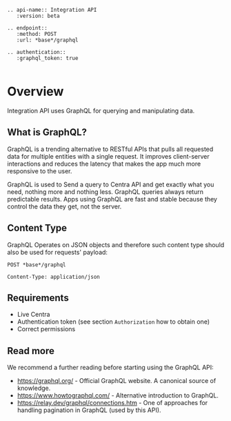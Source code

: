 ```eval_rst
.. api-name:: Integration API
   :version: beta

.. endpoint::
   :method: POST
   :url: *base*/graphql

.. authentication::
   :graphql_token: true
```

```note:: The GraphQL Integration API is still in Beta.
```

# Overview

Integration API uses GraphQL for querying and manipulating data.

## What is GraphQL?
GraphQL is a trending alternative to RESTful APIs that pulls
all requested data for multiple entities with a single request.
It improves client-server interactions and reduces the latency that makes the
app much more responsive to the user.

GraphQL is used to Send a query to Centra API and get exactly what you need,
nothing more and nothing less. GraphQL queries always return predictable results.
Apps using GraphQL are fast and stable because they control the data they get,
not the server.

## Content Type

GraphQL Operates on JSON objects and therefore such content type should also be
used for requests' payload:

```
POST *base*/graphql

Content-Type: application/json
```

## Requirements
- Live Centra
- Authentication token (see section `Authorization` how to obtain one)
- Correct permissions

## Read more

We recommend a further reading before starting using the GraphQL API:

 - <a href="https://graphql.org" target="_blank">https://graphql.org/</a> - Official GraphQL website. A canonical source of knowledge.
 - <a href="https://www.howtographql.com/" target="_blank">https://www.howtographql.com/</a> - Alternative introduction to GraphQL.
 - <a href="https://relay.dev/graphql/connections.htm" target="_blank">https://relay.dev/graphql/connections.htm</a> - One of approaches for handling pagination in GraphQL (used by this API).
